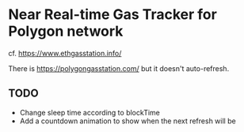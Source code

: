 # Near Real-time Gas Tracker for Polygon network

cf. https://www.ethgasstation.info/

There is https://polygongasstation.com/ but it doesn't auto-refresh.

## TODO

* Change sleep time according to blockTime
* Add a countdown animation to show when the next refresh will be

